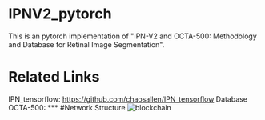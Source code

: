 # IPNV2_pytorch
This is an pytorch implementation of "IPN-V2 and OCTA-500: Methodology and Database for Retinal Image Segmentation". 
# Related Links
IPN_tensorflow: https://github.com/chaosallen/IPN_tensorflow
Database OCTA-500: ***
#Network Structure
![blockchain](https://github.com/chaosallen/IPN_master/blob/master/logs/other%20results/10209.bmp)
